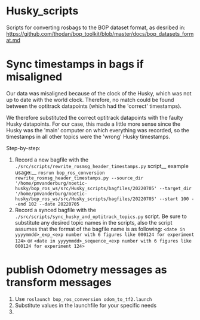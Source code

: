 # Husky_scripts
Scripts for converting rosbags to the BOP dataset format, as desribed in:
https://github.com/thodan/bop_toolkit/blob/master/docs/bop_datasets_format.md


# Sync timestamps in bags if misaligned
Our data was misaligned because of the clock of the Husky, which was not up to date with the world clock. Therefore, no match could be found between the optitrack datapoints (which had the 'correct' timestamps).

We therefore substituted the correct optitrack datapoints with the faulty Husky datapoints. For our case, this made a little more sense since the Husky was the 'main' computer on which everything was recorded, so the timestamps in all other topics were the 'wrong' Husky timestamps.

Step-by-step:
1. Record a new bagfile with the ```./src/scripts/rewrite_rosmsg_header_timestamps.py``` script__
example usage:__
```rosrun bop_ros_conversion rewrite_rosmsg_header_timestamps.py --source_dir '/home/pmvanderburg/noetic-husky/bop_ros_ws/src/Husky_scripts/bagfiles/20220705' --target_dir '/home/pmvanderburg/noetic-husky/bop_ros_ws/src/Husky_scripts/bagfiles/20220705' --start 100 --end 102 --date 20220705```
2. Record a synced bagfile with the ```./src/scripts/sync_husky_and_optitrack_topics.py``` script. 
Be sure to substitute any desired topic names in the scripts, also the script assumes that the format of the bagfile name is as following:
```<date in yyyymmdd>_exp_<exp number with 6 figures like 000124 for experiment 124>``` 
or
```<date in yyyymmdd>_sequence_<exp number with 6 figures like 000124 for experiment 124>```


# publish Odometry messages as transform messages

1. Use ```roslaunch bop_ros_conversion odom_to_tf2.launch```
2. Substitute values in the launchfile for your specific needs
3. 

